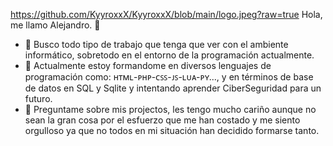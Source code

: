 https://github.com/KyyroxxX/KyyroxxX/blob/main/logo.jpeg?raw=true
Hola, me llamo Alejandro. 👋

- 🔭 Busco todo tipo de trabajo que tenga que ver con el ambiente informático, sobretodo en el entorno de la programación actualmente.
- 🌱 Actualmente estoy formandome en diversos lenguajes de programación como: ʜᴛᴍʟ-ᴘʜᴘ-ᴄꜱꜱ-ᴊꜱ-ʟᴜᴀ-ᴘʏ..., y en términos de base de datos en SQL y Sqlite y intentando aprender CiberSeguridad para un futuro.
- 💬 Preguntame sobre mis projectos, les tengo mucho cariño aunque no sean la gran cosa por el esfuerzo que me han costado y me siento orgulloso ya que no todos en mi situación han decidido formarse tanto.
